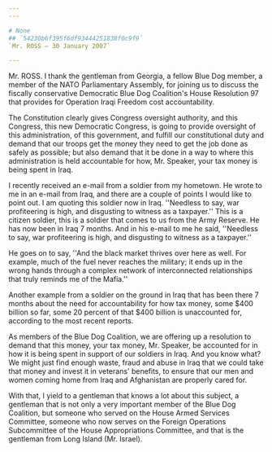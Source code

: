 ```yaml
---
---

# None
## `54230b6f395f6df93444251838f0c9f9`
`Mr. ROSS — 30 January 2007`

---
```



Mr. ROSS. I thank the gentleman from Georgia, a fellow Blue Dog 
member, a member of the NATO Parliamentary Assembly, for joining us to 
discuss the fiscally conservative Democratic Blue Dog Coalition's House 
Resolution 97 that provides for Operation Iraqi Freedom cost 
accountability.

The Constitution clearly gives Congress oversight authority, and this 
Congress, this new Democratic Congress, is going to provide oversight 
of this administration, of this government, and fulfill our 
constitutional duty and demand that our troops get the money they need 
to get the job done as safely as possible; but also demand that it be 
done in a way to where this administration is held accountable for how, 
Mr. Speaker, your tax money is being spent in Iraq.

I recently received an e-mail from a soldier from my hometown. He 
wrote to me in an e-mail from Iraq, and there are a couple of points I 
would like to point out. I am quoting this soldier now in Iraq. 
''Needless to say, war profiteering is high, and disgusting to witness 
as a taxpayer.'' This is a citizen soldier, this is a soldier that 
comes to us from the Army Reserve. He has now been in Iraq 7 months. 
And in his e-mail to me he said, ''Needless to say, war profiteering is 
high, and disgusting to witness as a taxpayer.''

He goes on to say, ''And the black market thrives over here as well. 
For example, much of the fuel never reaches the military; it ends up in 
the wrong hands through a complex network of interconnected 
relationships that truly reminds me of the Mafia.''

Another example from a soldier on the ground in Iraq that has been 
there 7 months about the need for accountability for how tax money, 
some $400 billion so far, some 20 percent of that $400 billion is 
unaccounted for, according to the most recent reports.

As members of the Blue Dog Coalition, we are offering up a resolution 
to demand that this money, your tax money, Mr. Speaker, be accounted 
for in how it is being spent in support of our soldiers in Iraq. And 
you know what? We might just find enough waste, fraud and abuse in Iraq 
that we could take that money and invest it in veterans' benefits, to 
ensure that our men and women coming home from Iraq and Afghanistan are 
properly cared for.

With that, I yield to a gentleman that knows a lot about this 
subject, a gentleman that is not only a very important member of the 
Blue Dog Coalition, but someone who served on the House Armed Services 
Committee, someone who now serves on the Foreign Operations 
Subcommittee of the House Appropriations Committee, and that is the 
gentleman from Long Island (Mr. Israel).